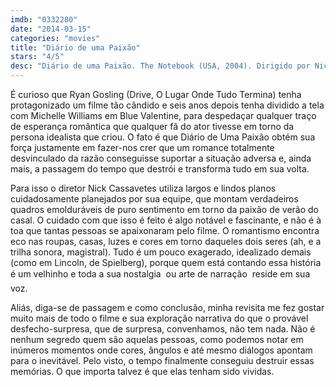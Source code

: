 ```yaml
---
imdb: "0332280"
date: "2014-03-15"
categories: "movies"
title: "Diário de uma Paixão"
stars: "4/5"
desc: "Diário de uma Paixão. The Notebook (USA, 2004). Dirigido por Nick Cassavetes. Escrito por Jeremy Leven, Jan Sardi, Nicholas Sparks. Com Tim Ivey, Gena Rowlands, Starletta DuPois, James Garner, Anthony-Michael Q. Thomas, Ed Grady, Renée Amber, Jennifer Echols, Geoffrey Knight."
---
```

É curioso que Ryan Gosling (Drive, O Lugar Onde Tudo Termina) tenha protagonizado um filme tão cândido e seis anos depois tenha dividido a tela com Michelle Williams em Blue Valentine, para despedaçar qualquer traço de esperança romântica que qualquer fã do ator tivesse em torno da persona idealista que criou. O fato é que Diário de Uma Paixão obtém sua força justamente em fazer-nos crer que um romance totalmente desvinculado da razão conseguisse suportar a situação adversa e, ainda mais, a passagem do tempo que destrói e transforma tudo em sua volta.

Para isso o diretor Nick Cassavetes utiliza largos e lindos planos cuidadosamente planejados por sua equipe, que montam verdadeiros quadros emolduráveis de puro sentimento em torno da paixão de verão do casal. O cuidado com que isso é feito é algo notável e fascinante, e não é à toa que tantas pessoas se apaixonaram pelo filme. O romantismo encontra eco nas roupas, casas, luzes e cores em torno daqueles dois seres (ah, e a trilha sonora, magistral). Tudo é um pouco exagerado, idealizado demais (como em Lincoln, de Spielberg), porque quem está contando essa história é um velhinho e toda a sua nostalgia  ou arte de narração  reside em sua voz.

Aliás, diga-se de passagem e como conclusão, minha revisita me fez gostar muito mais de todo o filme e sua exploração narrativa do que o provável desfecho-surpresa, que de surpresa, convenhamos, não tem nada. Não é nenhum segredo quem são aquelas pessoas, como podemos notar em inúmeros momentos onde cores, ângulos e até mesmo diálogos apontam para o inevitável. Pelo visto, o tempo finalmente conseguiu destruir essas memórias. O que importa talvez é que elas tenham sido vividas.
